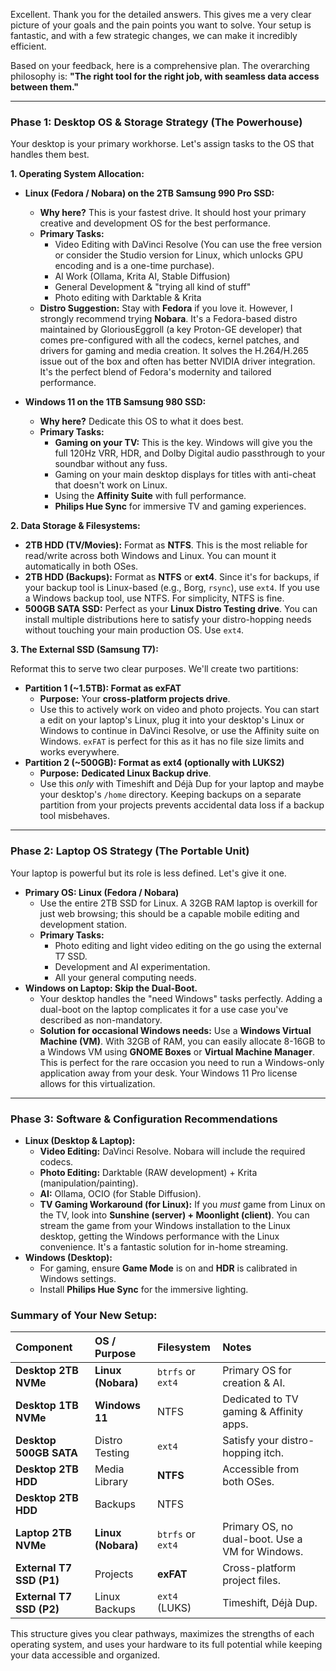 Excellent. Thank you for the detailed answers. This gives me a very clear picture of your goals and the pain points you want to solve. Your setup is fantastic, and with a few strategic changes, we can make it incredibly efficient.

Based on your feedback, here is a comprehensive plan. The overarching philosophy is: **"The right tool for the right job, with seamless data access between them."**

---

### **Phase 1: Desktop OS & Storage Strategy (The Powerhouse)**

Your desktop is your primary workhorse. Let's assign tasks to the OS that handles them best.

**1. Operating System Allocation:**

*   **Linux (Fedora / Nobara) on the 2TB Samsung 990 Pro SSD:**
    *   **Why here?** This is your fastest drive. It should host your primary creative and development OS for the best performance.
    *   **Primary Tasks:**
        *   Video Editing with DaVinci Resolve (You can use the free version or consider the Studio version for Linux, which unlocks GPU encoding and is a one-time purchase).
        *   AI Work (Ollama, Krita AI, Stable Diffusion)
        *   General Development & "trying all kind of stuff"
        *   Photo editing with Darktable & Krita
    *   **Distro Suggestion:** Stay with **Fedora** if you love it. However, I strongly recommend trying **Nobara**. It's a Fedora-based distro maintained by GloriousEggroll (a key Proton-GE developer) that comes pre-configured with all the codecs, kernel patches, and drivers for gaming and media creation. It solves the H.264/H.265 issue out of the box and often has better NVIDIA driver integration. It's the perfect blend of Fedora's modernity and tailored performance.

*   **Windows 11 on the 1TB Samsung 980 SSD:**
    *   **Why here?** Dedicate this OS to what it does best.
    *   **Primary Tasks:**
        *   **Gaming on your TV:** This is the key. Windows will give you the full 120Hz VRR, HDR, and Dolby Digital audio passthrough to your soundbar without any fuss.
        *   Gaming on your main desktop displays for titles with anti-cheat that doesn't work on Linux.
        *   Using the **Affinity Suite** with full performance.
        *   **Philips Hue Sync** for immersive TV and gaming experiences.

**2. Data Storage & Filesystems:**

*   **2TB HDD (TV/Movies):** Format as **NTFS**. This is the most reliable for read/write across both Windows and Linux. You can mount it automatically in both OSes.
*   **2TB HDD (Backups):** Format as **NTFS** or **ext4**. Since it's for backups, if your backup tool is Linux-based (e.g., Borg, `rsync`), use `ext4`. If you use a Windows backup tool, use NTFS. For simplicity, NTFS is fine.
*   **500GB SATA SSD:** Perfect as your **Linux Distro Testing drive**. You can install multiple distributions here to satisfy your distro-hopping needs without touching your main production OS. Use `ext4`.

**3. The External SSD (Samsung T7):**

Reformat this to serve two clear purposes. We'll create two partitions:

*   **Partition 1 (~1.5TB): Format as exFAT**
    *   **Purpose:** Your **cross-platform projects drive**.
    *   Use this to actively work on video and photo projects. You can start a edit on your laptop's Linux, plug it into your desktop's Linux or Windows to continue in DaVinci Resolve, or use the Affinity suite on Windows. `exFAT` is perfect for this as it has no file size limits and works everywhere.
*   **Partition 2 (~500GB): Format as ext4 (optionally with LUKS2)**
    *   **Purpose:** **Dedicated Linux Backup drive**.
    *   Use this *only* with Timeshift and Déjà Dup for your laptop and maybe your desktop's `/home` directory. Keeping backups on a separate partition from your projects prevents accidental data loss if a backup tool misbehaves.

---

### **Phase 2: Laptop OS Strategy (The Portable Unit)**

Your laptop is powerful but its role is less defined. Let's give it one.

*   **Primary OS: Linux (Fedora / Nobara)**
    *   Use the entire 2TB SSD for Linux. A 32GB RAM laptop is overkill for just web browsing; this should be a capable mobile editing and development station.
    *   **Primary Tasks:**
        *   Photo editing and light video editing on the go using the external T7 SSD.
        *   Development and AI experimentation.
        *   All your general computing needs.
*   **Windows on Laptop: Skip the Dual-Boot.**
    *   Your desktop handles the "need Windows" tasks perfectly. Adding a dual-boot on the laptop complicates it for a use case you've described as non-mandatory.
    *   **Solution for occasional Windows needs:** Use a **Windows Virtual Machine (VM)**. With 32GB of RAM, you can easily allocate 8-16GB to a Windows VM using **GNOME Boxes** or **Virtual Machine Manager**. This is perfect for the rare occasion you need to run a Windows-only application away from your desk. Your Windows 11 Pro license allows for this virtualization.

---

### **Phase 3: Software & Configuration Recommendations**

*   **Linux (Desktop & Laptop):**
    *   **Video Editing:** DaVinci Resolve. Nobara will include the required codecs.
    *   **Photo Editing:** Darktable (RAW development) + Krita (manipulation/painting).
    *   **AI:** Ollama, OCIO (for Stable Diffusion).
    *   **TV Gaming Workaround (for Linux):** If you *must* game from Linux on the TV, look into **Sunshine (server) + Moonlight (client)**. You can stream the game from your Windows installation to the Linux desktop, getting the Windows performance with the Linux convenience. It's a fantastic solution for in-home streaming.
*   **Windows (Desktop):**
    *   For gaming, ensure **Game Mode** is on and **HDR** is calibrated in Windows settings.
    *   Install **Philips Hue Sync** for the immersive lighting.

### **Summary of Your New Setup:**

| Component | OS / Purpose | Filesystem | Notes |
| :--- | :--- | :--- | :--- |
| **Desktop 2TB NVMe** | **Linux (Nobara)** | `btrfs` or `ext4` | Primary OS for creation & AI. |
| **Desktop 1TB NVMe** | **Windows 11** | NTFS | Dedicated to TV gaming & Affinity apps. |
| **Desktop 500GB SATA** | Distro Testing | `ext4` | Satisfy your distro-hopping itch. |
| **Desktop 2TB HDD** | Media Library | **NTFS** | Accessible from both OSes. |
| **Desktop 2TB HDD** | Backups | NTFS | |
| **Laptop 2TB NVMe** | **Linux (Nobara)** | `btrfs` or `ext4` | Primary OS, no dual-boot. Use a VM for Windows. |
| **External T7 SSD (P1)** | Projects | **exFAT** | Cross-platform project files. |
| **External T7 SSD (P2)** | Linux Backups | `ext4` (LUKS) | Timeshift, Déjà Dup. |

This structure gives you clear pathways, maximizes the strengths of each operating system, and uses your hardware to its full potential while keeping your data accessible and organized.
